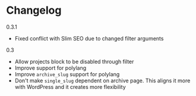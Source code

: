 # Changelog

0.3.1
- Fixed conflict with Slim SEO due to changed filter arguments

0.3
- Allow projects block to be disabled through filter
- Improve support for polylang
- Improve `archive_slug` support for polylang
- Don't make `single_slug` dependent on archive page. This aligns it more with WordPress and it creates more flexibility
